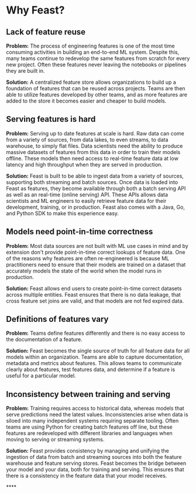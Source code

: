 # Why Feast?

## Lack of feature reuse

**Problem:** The process of engineering features is one of the most time consuming activities in building an end-to-end ML system. Despite this, many teams continue to redevelop the same features from scratch for every new project. Often these features never leaving the notebooks or pipelines they are built in.

**Solution:** A centralized feature store allows organizations to build up a foundation of features that can be reused across projects. Teams are then able to utilize features developed by other teams, and as more features are added to the store it becomes easier and cheaper to build models.

## Serving features is hard

**Problem:** Serving up to date features at scale is hard. Raw data can come from a variety of sources, from data lakes, to even streams, to data warehouse, to simply flat files. Data scientists need the ability to produce massive datasets of features from this data in order to train their models offline. These models then need access to real-time feature data at low latency and high throughput when they are served in production.

**Solution:** Feast is built to be able to ingest data from a variety of sources, supporting both streaming and batch sources. Once data is loaded into Feast as features, they become available through both a batch serving API as well as an real-time \(online serving\) API. These APIs allows data scientists and ML engineers to easily retrieve feature data for their development, training, or in production. Feast also comes with a Java, Go, and Python SDK to make this experience easy.

## **Models need point-in-time correctness**

**Problem:** Most data sources are not built with ML use cases in mind and by extension don't provide point-in-time correct lookups of feature data. One of the reasons why features are often re-engineered is because ML practitioners need to ensure that their models are trained on a dataset that accurately models the state of the world when the model runs in production.

**Solution:** Feast allows end users to create point-in-time correct datasets across multiple entities. Feast ensures that there is no data leakage, that cross feature set joins are valid, and that models are not fed expired data.

## Definitions of features vary

**Problem:** Teams define features differently and there is no easy access to the documentation of a feature.

**Solution:** Feast becomes the single source of truth for all feature data for all models within an organization. Teams are able to capture documentation, metadata and metrics about features. This allows teams to communicate clearly about features, test features data, and determine if a feature is useful for a particular model.

## **Inconsistency between training and serving**

**Problem:** Training requires access to historical data, whereas models that serve predictions need the latest values. Inconsistencies arise when data is siloed into many independent systems requiring separate tooling. Often teams are using Python for creating batch features off line, but these features are redeveloped with different libraries and languages when moving to serving or streaming systems.

**Solution:** Feast provides consistency by managing and unifying the ingestion of data from batch and streaming sources into both the feature warehouse and feature serving stores. Feast becomes the bridge between your model and your data, both for training and serving. This ensures that there is a consistency in the feature data that your model receives.

\*\*\*\*

